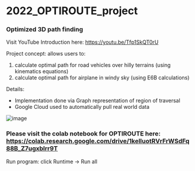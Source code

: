 # 2022_OPTIROUTE_project
### Optimized 3D path finding
Visit YouTube Introduction here: https://youtu.be/Tfp1SkQT0rU

Project concept: allows users to:
1) calculate optimal path for road vehicles over hilly terrains (using kinematics equations)
2) calculate optimal path for airplane in windy sky (using E6B calculations)

Details:
- Implementation done via Graph representation of region of traversal
- Google Cloud used to automatically pull real world data

![image](https://github.com/Ayushsaha103/2022_OPTIROUTE_project/assets/71895904/5878c86d-9560-4a18-83fd-aee699533216)

### Please visit the colab notebook for OPTIROUTE here: https://colab.research.google.com/drive/1kelIuotRVrFrWSdFq88B_Z7ugxblrr9T
Run program: click Runtime -> Run all
